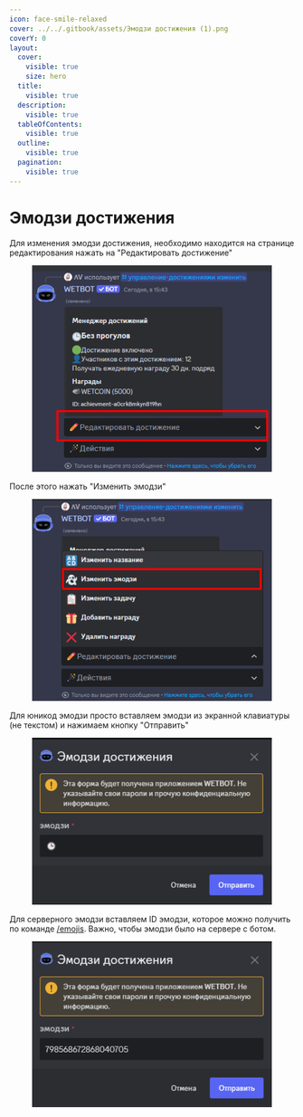 ```yaml
---
icon: face-smile-relaxed
cover: ../../.gitbook/assets/Эмодзи достижения (1).png
coverY: 0
layout:
  cover:
    visible: true
    size: hero
  title:
    visible: true
  description:
    visible: true
  tableOfContents:
    visible: true
  outline:
    visible: true
  pagination:
    visible: true
---
```


# Эмодзи достижения

Для изменения эмодзи достижения, необходимо находится на странице редактирования нажать на "Редактировать достижение"

<figure><img src="../../.gitbook/assets/image (6) (1).png" alt=""><figcaption></figcaption></figure>

После этого нажать "Изменить эмодзи"

<figure><img src="../../.gitbook/assets/image (11).png" alt=""><figcaption></figcaption></figure>

Для юникод эмодзи просто вставляем эмодзи из экранной клавиатуры (не текстом) и нажимаем кнопку "Отправить"

<figure><img src="../../.gitbook/assets/image (12).png" alt=""><figcaption></figcaption></figure>

Для серверного эмодзи вставляем ID эмодзи, которое можно получить по команде [/emojis](../../commands/general.md). Важно, чтобы эмодзи было на сервере с ботом.

<figure><img src="../../.gitbook/assets/image (13).png" alt=""><figcaption></figcaption></figure>
